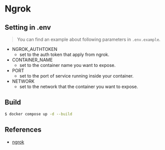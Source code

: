 # Ngrok

## Setting in .env

> You can find an example about following parameters in `.env.example`.

- NGROK_AUTHTOKEN
  - set to the auth token that apply from ngrok. 
- CONTAINER_NAME
  - set to the container name you want to expose.
- PORT
  - set to the port of service running inside your container.
- NETWORK
  - set to the network that the container you want to expose.

## Build

```bash
$ docker compose up -d --build
```

## References

- [ngrok](https://ngrok.com/docs/using-ngrok-with/docker)
